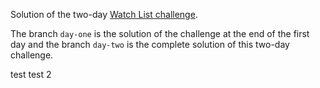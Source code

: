 Solution of the two-day [Watch List challenge](https://github.com/lewagon/fullstack-challenges/blob/master/05-Rails/04-Rails-mister-cocktail/02-Watch-List/README.md).

The branch `day-one` is the solution of the challenge at the end of the first day and the branch `day-two` is the complete solution of this two-day challenge.

test
test 2
